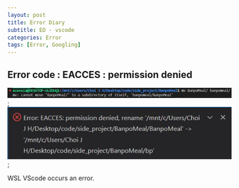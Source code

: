 ```yaml
---
layout: post
title: Error Diary
subtitle: ED - vscode
categories: Error
tags: [Error, Googling]
---
```


## Error code : EACCES : permission denied

![img](/_posts/src/1121_1.JPG);
![img](/_posts/src/1121_2.JPG);

WSL VScode occurs an error.  
